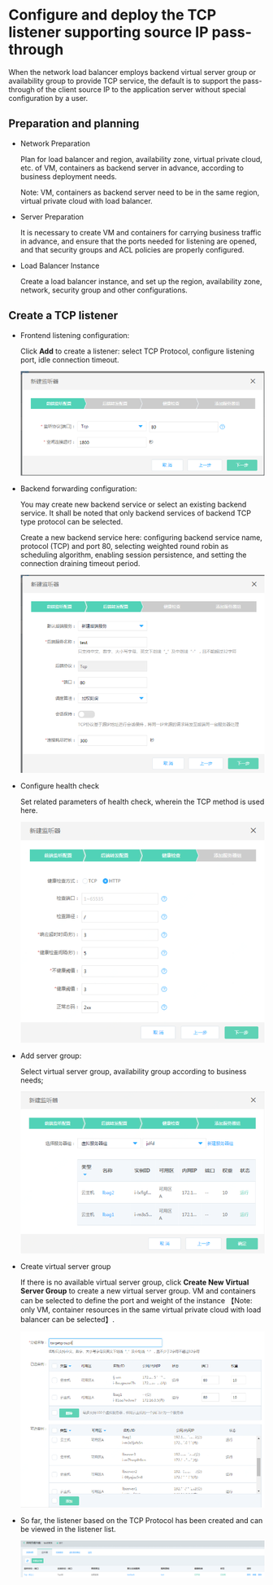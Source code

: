 # Configure and deploy the TCP listener supporting source IP pass-through

  When the network load balancer employs backend virtual server group or availability group to provide TCP service, the default is to support the pass-through of the client source IP to the application server without special configuration by a user.

## Preparation and planning

- Network Preparation

  Plan for load balancer and region, availability zone, virtual private cloud, etc. of VM, containers as backend server in advance, according to business deployment needs.
	
  Note: VM, containers as backend server need to be in the same region, virtual private cloud with load balancer.

- Server Preparation

  It is necessary to create VM and containers for carrying business traffic in advance, and ensure that the ports needed for listening are opened, and that security groups and ACL policies are properly configured.

- Load Balancer Instance

  Create a load balancer instance, and set up the region, availability zone, network, security group and other configurations.

## Create a TCP listener

- Frontend listening configuration:
	
  Click **Add** to create a listener: select TCP Protocol, configure listening port, idle connection timeout.

  ![NLB前端监听设置](../../../../image/Networking/NLB/NLB-022.png)

- Backend forwarding configuration:

  You may create new backend service or select an existing backend service. It shall be noted that only backend services of backend TCP type protocol can be selected.
	
  Create a new backend service here: configuring backend service name, protocol (TCP) and port 80, selecting weighted round robin as scheduling algorithm, enabling session persistence, and setting the connection draining timeout period.

  ![NLB后端转发设置](../../../../image/Networking/NLB/NLB-023.png)

- Configure health check

  Set related parameters of health check, wherein the TCP method is used here.

  ![NLB健康检查设置](../../../../image/Networking/NLB/NLB-029.png)

- Add server group:

  Select virtual server group, availability group according to business needs;

  ![NLB服务器组设置](../../../../image/Networking/NLB/NLB-030.png)

- Create virtual server group

  If there is no available virtual server group, click **Create New Virtual Server Group** to create a new virtual server group. VM and containers can be selected to define the port and weight of the instance 【Note: only VM, container resources in the same virtual private cloud with load balancer can be selected】.

  ![NLB虚拟服务器组设置](../../../../image/Networking/NLB/NLB-079.png)

- So far, the listener based on the TCP Protocol has been created and can be viewed in the listener list.

  ![NLB监听器列表页](../../../../image/Networking/NLB/NLB-ML-Listenerlist.png)
